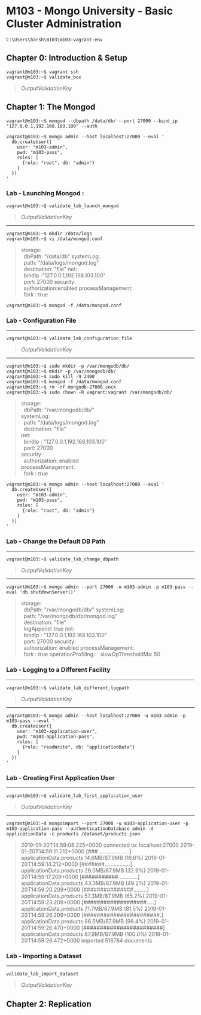 
# M103 - Mongo University - Basic Cluster Administration

    C:\Users\harsh\m103\m103-vagrant-env


## Chapter 0: Introduction & Setup


    vagrant@m103:~$ vagrant ssh
    vagrant@m103:~$ validate_box

> *OutputValidationKey*


## Chapter 1: The Mongod

    vagrant@m103:~$ mongod --dbpath /data/db/ --port 27000 --bind_ip "127.0.0.1,192.168.103.100" --auth
    
    vagrant@m103:~$ mongo admin --host localhost:27000 --eval '
      db.createUser({
        user: "m103-admin",
        pwd: "m103-pass",
        roles: [
          {role: "root", db: "admin"}
        ]
      })
    '

### Lab - Launching Mongod :

    vagrant@m103:~$ validate_lab_launch_mongod

> *OutputValidationKey*

-----------------------------------------------------------------------------------------------------------

    vagrant@m103:~$ mkdir /data/logs
    vagrant@m103:~$ vi /data/mongod.conf

> storage:   
> &ensp;dbPath: "/data/db" 
> systemLog:   
> &ensp;path: "/data/logs/mongod.log"   
> &ensp;destination: "file" 
> net:   
> &ensp;bindIp :"127.0.0.1,192.168.103.100"   
> &ensp;port: 27000 
> security:   
> &ensp;authorization:enabled 
> processManagement:   
> &ensp;fork : true

  
    vagrant@m103:~$ mongod -f /data/mongod.conf

### Lab - Configuration File
--------------------------

    vagrant@m103:~$ validate_lab_configuration_file

> *OutputValidationKey*
--------------------------------------------------------------------------------------------------------

    vagrant@m103:~$ sudo mkdir -p /var/mongodb/db/
    vagrant@m103:~$ mkdir -p /var/mongodb/db/
    vagrant@m103:~$ sudo kill -9 2400
    vagrant@m103:~$ mongod -f /data/mongod.conf
    vagrant@m103:~$ rm -rf mongodb-27000.sock
    vagrant@m103:~$ sudo chown -R vagrant:vagrant /var/mongodb/db/

>storage:   
>&ensp;dbPath: "/var/mongodb/db/"   
>systemLog:   
>&ensp;path: "/data/logs/mongod.log"   
>&ensp;destination: "file"    
> net:   
> &ensp;bindIp : "127.0.0.1,192.168.103.100"   
> &ensp;port: 27000    
> security:  
>&ensp;authorization: enabled    
> processManagement:   
> &ensp;fork : true

    vagrant@m103:~$ mongo admin --host localhost:27000 --eval '
      db.createUser({
        user: "m103-admin",
        pwd: "m103-pass",
        roles: [
          {role: "root", db: "admin"}
        ]
      })
    '

### Lab - Change the Default DB Path
---------------------------------

    vagrant@m103:~$ validate_lab_change_dbpath

> *OutputValidationKey*
--------------------------------------------------------------

    vagrant@m103:~$ mongo admin --port 27000 -u m103-admin -p m103-pass --eval 'db.shutdownServer()'

> 
> storage:   
> &ensp;dbPath: "/var/mongodb/db/" 
> systemLog:   
> &ensp;path: "/var/mongodb/db/mongod.log"   
> &ensp;destination: "file"   
> &ensp;logAppend: true
> net:   
>     &ensp;bindIp : "127.0.0.1,192.168.103.100"   
>     &ensp;port: 27000 
>  security:  
> &ensp;authorization: enabled 
> processManagement:   
> &ensp;fork : true
> operationProfiling:
> &ensp;   slowOpThresholdMs: 50


### Lab - Logging to a Different Facility
---------------------------------------

    vagrant@m103:~$ validate_lab_different_logpath

> *OutputValidationKey*
--------------------------------------------------------------

    vagrant@m103:~$ mongo admin --host localhost:27000 -u m103-admin -p m103-pass --eval '
      db.createUser({
        user: "m103-application-user",
        pwd: "m103-application-pass",
        roles: [
          {role: "readWrite", db: "applicationData"}
        ]
      })
    '

### Lab - Creating First Application User
--------------------------------------

    vagrant@m103:~$ validate_lab_first_application_user

> *OutputValidationKey*
-------------------------------------------------------------

    vagrant@m103:~$ mongoimport --port 27000 -u m103-application-user -p m103-application-pass --authenticationDatabase admin -d applicationData -c products /dataset/products.json

> 2019-01-20T14:59:08.225+0000    connected to: localhost:27000
> 2019-01-20T14:59:11.212+0000    [###.....................]
> applicationData.products     14.6MB/87.9MB (16.6%)
> 2019-01-20T14:59:14.212+0000    [#######.................]
> applicationData.products     29.0MB/87.9MB (32.9%)
> 2019-01-20T14:59:17.209+0000    [###########.............]
> applicationData.products     43.3MB/87.9MB (49.2%)
> 2019-01-20T14:59:20.209+0000    [###############.........]
> applicationData.products     57.3MB/87.9MB (65.2%)
> 2019-01-20T14:59:23.209+0000    [###################.....]
> applicationData.products     71.7MB/87.9MB (81.5%)
> 2019-01-20T14:59:26.209+0000    [#######################.]
> applicationData.products     86.5MB/87.9MB (98.4%)
> 2019-01-20T14:59:26.470+0000    [########################]
> applicationData.products     87.9MB/87.9MB (100.0%)
> 2019-01-20T14:59:26.472+0000    imported 516784 documents


### Lab - Importing a Dataset
--------------------------

    validate_lab_import_dataset

> *OutputValidationKey*



## Chapter 2: Replication










